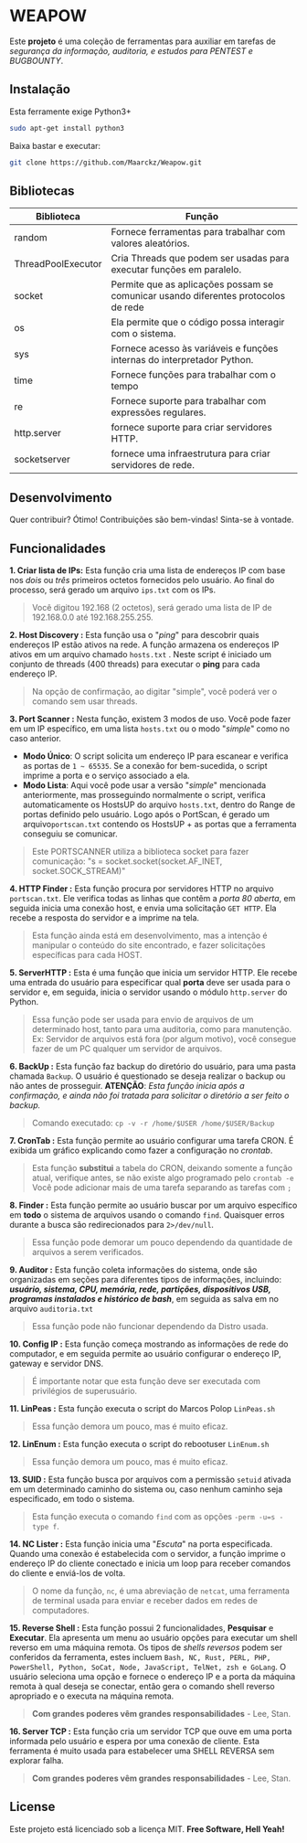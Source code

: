 
# **WEAPOW**

Este **projeto** é uma coleção de ferramentas para auxiliar em tarefas de *segurança da informação, auditoria, e estudos para PENTEST e BUGBOUNTY*.

## Instalação

Esta ferramente exige Python3+
```sh
sudo apt-get install python3
```
Baixa bastar e executar:

```sh
git clone https://github.com/Maarckz/Weapow.git
```

## Bibliotecas

| Biblioteca | Função |
| ------ | ------ |
| random | Fornece ferramentas para trabalhar com valores aleatórios. |
| ThreadPoolExecutor | Cria Threads que podem ser usadas para executar funções em paralelo. |
| socket | Permite que as aplicações possam se comunicar usando diferentes protocolos de rede |
| os | Ela permite que o código possa interagir com o sistema. |
| sys | Fornece acesso às variáveis e funções internas do interpretador Python. |
| time | Fornece funções para trabalhar com o tempo |
| re | Fornece suporte para trabalhar com expressões regulares. |
| http.server | fornece suporte para criar servidores HTTP. |
| socketserver | fornece uma infraestrutura para criar servidores de rede. |

## Desenvolvimento
Quer contribuir? Ótimo!
Contribuições são bem-vindas! Sinta-se à vontade.

## Funcionalidades

 **1. Criar lista de IPs:**
Esta função cria uma lista de endereços IP com base nos *dois* ou *três* primeiros octetos fornecidos pelo usuário. Ao final do processo, será gerado um arquivo `ips.txt` com os IPs.
> Você digitou 192.168 (2 octetos), será gerado uma lista de IP de 192.168.0.0 até 192.168.255.255. 


 **2. Host Discovery :**
Esta função usa o "*ping*" para descobrir quais endereços IP estão ativos na rede. A função armazena os endereços IP ativos em um arquivo chamado `hosts.txt` . Neste script é iniciado um conjunto de threads (400 threads) para executar o **ping** para cada endereço IP.
> Na opção de confirmação, ao digitar "simple", você poderá ver o comando sem usar threads.


 **3. Port Scanner  :**
Nesta função, existem 3 modos de uso. Você pode fazer em um IP específico, em uma lista `hosts.txt` ou o modo "*simple*" como no caso anterior.
 - **Modo Único**: O script solicita um endereço IP para escanear e verifica as portas de `1 ~ 65535`.  Se a conexão for bem-sucedida, o script imprime a porta e o serviço associado a ela. 
 - **Modo Lista**: Aqui você pode usar a versão "*simple*" mencionada anteriormente, mas prosseguindo normalmente o script, verifica automaticamente os HostsUP do arquivo `hosts.txt`, dentro do Range de portas definido pelo usuário. Logo após o PortScan, é gerado um arquivo`portscan.txt` contendo os HostsUP + as portas que a ferramenta conseguiu se comunicar.
> Este PORTSCANNER utiliza a biblioteca socket para fazer comunicação:
    "s  =  socket.socket(socket.AF_INET, socket.SOCK_STREAM)"

**4. HTTP Finder :**
Esta função procura por servidores HTTP no arquivo `portscan.txt`. Ele verifica todas as linhas que contêm a *porta 80 aberta*, em seguida inicia uma conexão host, e envia uma solicitação `GET HTTP`. Ela recebe a resposta do servidor e a imprime na tela.
> Esta função ainda está em desenvolvimento, mas a intenção é manipular o conteúdo do site encontrado, e fazer solicitações específicas para cada HOST.

**5. ServerHTTP :**
Esta é uma função que inicia um servidor HTTP. Ele recebe uma entrada do usuário para especificar qual **porta** deve ser usada para o servidor e, em seguida, inicia o servidor usando o módulo `http.server` do Python.
> Essa função pode ser usada para envio de arquivos de um determinado host, tanto para uma auditoria, como para manutenção. 
> Ex: Servidor de arquivos está fora (por algum motivo), você consegue fazer de um PC qualquer um servidor de arquivos.

**6. BackUp :**
Esta função faz backup do diretório do usuário, para uma pasta chamada `Backup`. O usuário é questionado se deseja realizar o backup ou não antes de prosseguir.
**ATENÇÃO**: *Esta função inicia após a confirmação, e ainda não foi tratada para solicitar o diretório a ser feito o backup.*
> Comando executado: `cp -v -r /home/$USER /home/$USER/Backup`

**7. CronTab :**
Esta função permite ao usuário configurar uma tarefa CRON. É exibida um gráfico explicando como fazer a configuração no *crontab*. 
> Esta função **substitui** a tabela do CRON, deixando somente a função atual, verifique antes, se não existe algo programado pelo `crontab -e`
> Você pode adicionar mais de uma tarefa separando as tarefas com `;`

**8. Finder :**
Esta função permite ao usuário buscar por um arquivo específico em **todo** o sistema de arquivos usando o comando `find`. Quaisquer erros durante a busca são redirecionados para `2>/dev/null`.
>Essa função pode demorar um pouco dependendo da quantidade de arquivos a serem verificados.

**9. Auditor :**
Esta função coleta informações do sistema, onde são organizadas em seções para diferentes tipos de informações, incluindo: ***usuário, sistema, CPU, memória, rede, partições, dispositivos USB, programas instalados e histórico de bash***, em seguida as salva em no arquivo `auditoria.txt`
> Essa função pode não funcionar dependendo da Distro usada.

**10. Config IP :**
Esta função começa mostrando as informações de rede do computador, e em seguida permite ao usuário configurar o endereço IP, gateway e servidor DNS.
>É importante notar que esta função deve ser executada com privilégios de superusuário.

**11. LinPeas :**
Esta função executa o script do Marcos Polop `LinPeas.sh`
> Essa função demora um pouco, mas é muito eficaz.

**12. LinEnum :**
Esta função executa o script do rebootuser `LinEnum.sh`
> Essa função demora um pouco, mas é muito eficaz.

**13. SUID :**
Esta função busca por arquivos com a permissão `setuid` ativada em um determinado caminho do sistema ou, caso nenhum caminho seja especificado, em todo o sistema.
>Esta função executa o comando `find` com as opções `-perm -u=s -type f`.

**14. NC Lister  :**
Esta função inicia uma "*Escuta*" na porta especificada. Quando uma conexão é estabelecida com o servidor, a função imprime o endereço IP do cliente conectado e inicia um loop para receber comandos do cliente e enviá-los de volta. 
>O nome da função, `nc`, é uma abreviação de `netcat`, uma ferramenta de terminal usada para enviar e receber dados em redes de computadores.

**15. Reverse Shell  :**
Esta função possui 2 funcionalidades, **Pesquisar** e **Executar**. Ela apresenta um menu ao usuário opções para executar um shell reverso em uma máquina remota. Os tipos de *shells reversos* podem ser conferidos da ferramenta, estes incluem `Bash, NC, Rust, PERL, PHP, PowerShell, Python, SoCat, Node, JavaScript, TelNet, zsh e GoLang`. O usuário seleciona uma opção e fornece o endereço IP e a porta da máquina remota à qual deseja se conectar, então gera o comando shell reverso apropriado e o executa na máquina remota.
>**Com grandes poderes vêm grandes responsabilidades** - Lee, Stan.

**16. Server TCP :**
Esta função cria um servidor TCP que ouve em uma porta informada pelo usuário e espera por uma conexão de cliente. Esta ferramenta é muito usada para estabelecer uma SHELL REVERSA sem explorar falha.
>**Com grandes poderes vêm grandes responsabilidades** - Lee, Stan.

## License
Este projeto está licenciado sob a licença MIT.
**Free Software, Hell Yeah!**

[LinPEAS]:<https://github.com/carlospolop/PEASS-ng/tree/master/linPEAS>
[Carlos Polop]:<https://github.com/carlospolop>
[LinEnum]:<https://github.com/rebootuser/LinEnum>
[rebootuser]:<https://github.com/rebootuser>


